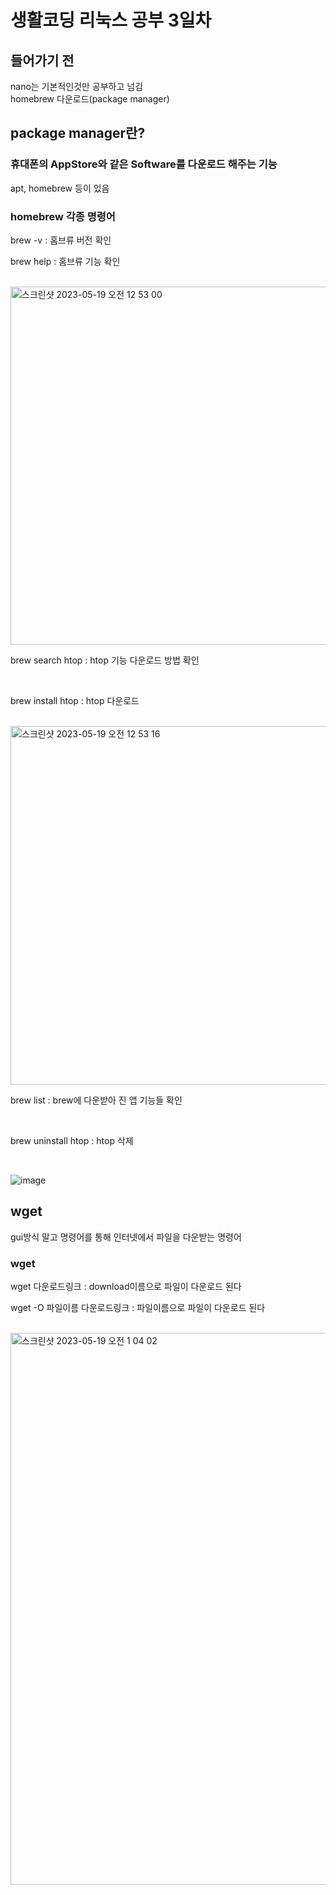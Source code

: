 <h1>생활코딩 리눅스 공부 3일차</h1>

<h2>들어가기 전</h2>
nano는 기본적인것만 공부하고 넘김

</br>
homebrew 다운로드(package manager)

<h2>package manager란?</h2>
<h3>휴대폰의 AppStore와 같은 Software를 다운로드 해주는 기능</h3>
apt, homebrew 등이 있음

<h3>homebrew 각종 명령어</h3>
brew -v : 홈브류 버전 확인

</br>

brew help : 홈브류 기능 확인

</br>

<img width="573" alt="스크린샷 2023-05-19 오전 12 53 00" src="https://github.com/DuHyeon2/LinuxStudy/assets/83499405/1028f792-e743-4965-84f5-073d66b3a148">

</br>

brew search htop : htop 기능 다운로드 방법 확인

</br>

brew install htop : htop 다운로드

</br>

<img width="574" alt="스크린샷 2023-05-19 오전 12 53 16" src="https://github.com/DuHyeon2/LinuxStudy/assets/83499405/6d0ea33a-8748-4430-931e-1eef5e4bf3e6">

</br>

brew list : brew에 다운받아 진 앱 기능들 확인

</br>

brew uninstall htop : htop 삭제

</br>

![image](https://github.com/DuHyeon2/LinuxStudy/assets/83499405/11a91074-5611-4154-ac9c-c92dbf0edf66)



<h2>wget</h2>
gui방식 말고 명령어를 통해 인터넷에서 파일을 다운받는 명령어

<h3>wget</h3>
wget 다운로드링크 : download이름으로 파일이 다운로드 된다

</br>

wget -O 파일이름 다운로드링크 : 파일이름으로 파일이 다운로드 된다

</br>

<img width="883" alt="스크린샷 2023-05-19 오전 1 04 02" src="https://github.com/DuHyeon2/LinuxStudy/assets/83499405/dee5b608-5c6f-4dc6-ba60-bd89bbed1b30">

